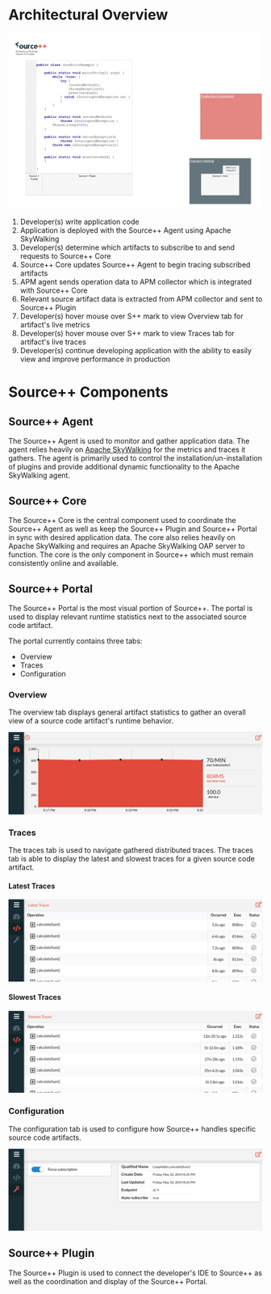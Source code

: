 # Architectural Overview

![](../../images/Source%2B%2B%20Architectural%20Overview-v0.1.0-alpha.gif)

1. Developer(s) write application code
2. Application is deployed with the Source++ Agent using Apache SkyWalking
3. Developer(s) determine which artifacts to subscribe to and send requests to Source++ Core
4. Source++ Core updates Source++ Agent to begin tracing subscribed artifacts
5. APM agent sends operation data to APM collector which is integrated with Source++ Core
6. Relevant source artifact data is extracted from APM collector and sent to Source++ Plugin
7. Developer(s) hover mouse over S++ mark to view Overview tab for artifact's live metrics
8. Developer(s) hover mouse over S++ mark to view Traces tab for artifact's live traces
9. Developer(s) continue developing application with the ability to easily view and improve performance in production

# Source++ Components

## Source++ Agent

The Source++ Agent is used to monitor and gather application data. The agent relies heavily on [Apache SkyWalking](https://github.com/apache/incubator-skywalking) for the metrics and traces it gathers. The agent is primarily used to control the installation/un-installation of plugins and provide additional dynamic functionality to the Apache SkyWalking agent.

## Source++ Core

The Source++ Core is the central component used to coordinate the Source++ Agent as well as keep the Source++ Plugin and Source++ Portal in sync with desired application data. The core also relies heavily on Apache SkyWalking and requires an Apache SkyWalking OAP server to function. The core is the only component in Source++ which must remain consistently online and available.

## Source++ Portal

The Source++ Portal is the most visual portion of Source++. The portal is used to display relevant runtime statistics next to the associated source code artifact. 

The portal currently contains three tabs:

 - Overview
 - Traces
 - Configuration

### Overview

The overview tab displays general artifact statistics to gather an overall view of a source code artifact's runtime behavior. 

![](../../images/portal/overview_last_15_minutes.png)

### Traces

The traces tab is used to navigate gathered distributed traces. The traces tab is able to display the latest and slowest traces for a given source code artifact. 

#### Latest Traces

![](../../images/portal/latest_traces.png)

#### Slowest Traces

![](../../images/portal/slowest_traces.png)

### Configuration

The configuration tab is used to configure how Source++ handles specific source code artifacts.

![](../../images/portal/configuration_tab.png)

## Source++ Plugin

The Source++ Plugin is used to connect the developer's IDE to Source++ as well as the coordination and display of the Source++ Portal.
